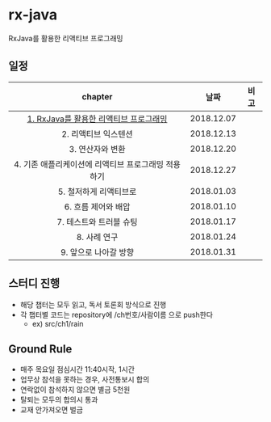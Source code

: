 # rx-java
RxJava를 활용한 리액티브 프로그래밍

## 일정
|                       chapter                       |    날짜    | 비고 |
|:---------------------------------------------------:|:----------:|:----:|
| [1. RxJava를 활용한 리액티브 프로그래밍](https://github.com/dev1piece/rx-java/blob/master/ch1-Reactive-programming.md)              | 2018.12.07 |      |
| 2. 리액티브 익스텐션                                | 2018.12.13 |      |
| 3. 연산자와 변환                                    | 2018.12.20 |      |
| 4. 기존 애플리케이션에 리액티브 프로그래밍 적용하기 | 2018.12.27 |      |
| 5. 철저하게 리액티브로                              | 2018.01.03 |      |
| 6. 흐름 제어와 배압                                 | 2018.01.10 |      |
| 7. 테스트와 트러블 슈팅                             | 2018.01.17 |      |
| 8. 사례 연구                                        | 2018.01.24 |      |
| 9. 앞으로 나아갈 방향                               | 2018.01.31 |      |

## 스터디 진행
* 해당 챕터는 모두 읽고, 독서 토론회 방식으로 진행
* 각 챕터별 코드는 repository에 /ch번호/사람이름 으로 push한다
  -  ex) src/ch1/rain

## Ground Rule
* 매주 목요일 점심시간 11:40시작, 1시간
* 업무상 참석을 못하는 경우, 사전통보시 합의
* 연락없이 참석하지 않으면 별금 5천원
* 탈퇴는 모두의 합의시 통과
* 교재 안가져오면 벌금
